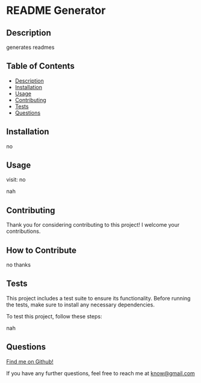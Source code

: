 # README Generator





## Description

generates readmes   

## Table of Contents


- [Description](#description)
- [Installation](#installation)
- [Usage](#usage)
- [Contributing](#contributing)
- [Tests](#tests)
- [Questions](#questions)

## Installation

no

## Usage

visit: no

nah

## Contributing

Thank you for considering contributing to this project! I welcome your contributions.

## How to Contribute

no thanks

## Tests

This project includes a test suite to ensure its functionality. Before running the tests, make sure to install any necessary dependencies.

To test this project, follow these steps: 

nah

## Questions

[Find me on Github!](github.com/you)

If you have any further questions, feel free to reach me at know@gmail.com

